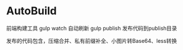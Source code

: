 # AutoBuild
前端构建工具
gulp watch 		自动刷新
gulp publish	发布代码到publish目录

发布的代码包含，压缩合并、私有前缀补全、小图片转Base64、less转换
